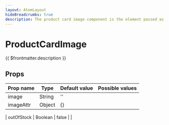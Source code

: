 ```yaml
---
layout: AtomLayout
hideBreadcrumbs: true
description: The product card image component is the element passed as default into the image slot inside VsfProductCard component. It provides basic properties for using img element wrapped in proper link element or component. 
---
```

# ProductCardImage  

{{ $frontmatter.description }}

## Props

| Prop name    | Type     | Default value | Possible values                        |
| ------------ | -------- | ------------- | -------------------------------------- |
| image         | String   | ''            |                                        |
| imageAttr           | Object   | {}            |                                        |

| outOfStock    | Boolean   | false           |                                        |
